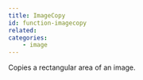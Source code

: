 ```yaml
---
title: ImageCopy
id: function-imagecopy
related:
categories:
    - image
---
```


Copies a rectangular area of an image.